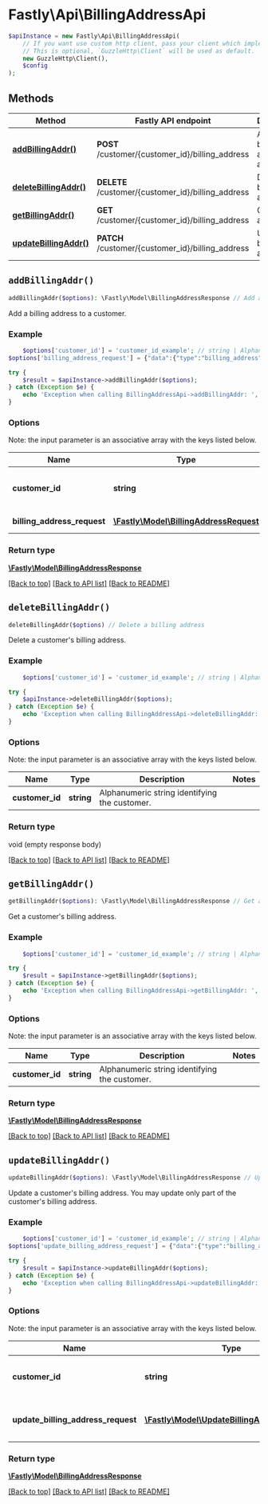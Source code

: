# Fastly\Api\BillingAddressApi


```php
$apiInstance = new Fastly\Api\BillingAddressApi(
    // If you want use custom http client, pass your client which implements `GuzzleHttp\ClientInterface`.
    // This is optional, `GuzzleHttp\Client` will be used as default.
    new GuzzleHttp\Client(),
    $config
);
```

## Methods

Method | Fastly API endpoint | Description
------------- | ------------- | -------------
[**addBillingAddr()**](BillingAddressApi.md#addBillingAddr) | **POST** /customer/{customer_id}/billing_address | Add a billing address to a customer
[**deleteBillingAddr()**](BillingAddressApi.md#deleteBillingAddr) | **DELETE** /customer/{customer_id}/billing_address | Delete a billing address
[**getBillingAddr()**](BillingAddressApi.md#getBillingAddr) | **GET** /customer/{customer_id}/billing_address | Get a billing address
[**updateBillingAddr()**](BillingAddressApi.md#updateBillingAddr) | **PATCH** /customer/{customer_id}/billing_address | Update a billing address


## `addBillingAddr()`

```php
addBillingAddr($options): \Fastly\Model\BillingAddressResponse // Add a billing address to a customer
```

Add a billing address to a customer.

### Example
```php
    $options['customer_id'] = 'customer_id_example'; // string | Alphanumeric string identifying the customer.
$options['billing_address_request'] = {"data":{"type":"billing_address","attributes":{"address_1":"80719 Dorothea Mountain","address_2":"Apt. 652","city":"New Rasheedville","state":"DE","country":"US","postal_code":"53538-5902"}}}; // \Fastly\Model\BillingAddressRequest | Billing address

try {
    $result = $apiInstance->addBillingAddr($options);
} catch (Exception $e) {
    echo 'Exception when calling BillingAddressApi->addBillingAddr: ', $e->getMessage(), PHP_EOL;
}
```

### Options

Note: the input parameter is an associative array with the keys listed below.

Name | Type | Description  | Notes
------------- | ------------- | ------------- | -------------
**customer_id** | **string** | Alphanumeric string identifying the customer. |
**billing_address_request** | [**\Fastly\Model\BillingAddressRequest**](../Model/BillingAddressRequest.md) | Billing address | [optional]

### Return type

[**\Fastly\Model\BillingAddressResponse**](../Model/BillingAddressResponse.md)

[[Back to top]](#) [[Back to API list]](../../README.md#endpoints)
[[Back to README]](../../README.md)

## `deleteBillingAddr()`

```php
deleteBillingAddr($options) // Delete a billing address
```

Delete a customer's billing address.

### Example
```php
    $options['customer_id'] = 'customer_id_example'; // string | Alphanumeric string identifying the customer.

try {
    $apiInstance->deleteBillingAddr($options);
} catch (Exception $e) {
    echo 'Exception when calling BillingAddressApi->deleteBillingAddr: ', $e->getMessage(), PHP_EOL;
}
```

### Options

Note: the input parameter is an associative array with the keys listed below.

Name | Type | Description  | Notes
------------- | ------------- | ------------- | -------------
**customer_id** | **string** | Alphanumeric string identifying the customer. |

### Return type

void (empty response body)

[[Back to top]](#) [[Back to API list]](../../README.md#endpoints)
[[Back to README]](../../README.md)

## `getBillingAddr()`

```php
getBillingAddr($options): \Fastly\Model\BillingAddressResponse // Get a billing address
```

Get a customer's billing address.

### Example
```php
    $options['customer_id'] = 'customer_id_example'; // string | Alphanumeric string identifying the customer.

try {
    $result = $apiInstance->getBillingAddr($options);
} catch (Exception $e) {
    echo 'Exception when calling BillingAddressApi->getBillingAddr: ', $e->getMessage(), PHP_EOL;
}
```

### Options

Note: the input parameter is an associative array with the keys listed below.

Name | Type | Description  | Notes
------------- | ------------- | ------------- | -------------
**customer_id** | **string** | Alphanumeric string identifying the customer. |

### Return type

[**\Fastly\Model\BillingAddressResponse**](../Model/BillingAddressResponse.md)

[[Back to top]](#) [[Back to API list]](../../README.md#endpoints)
[[Back to README]](../../README.md)

## `updateBillingAddr()`

```php
updateBillingAddr($options): \Fastly\Model\BillingAddressResponse // Update a billing address
```

Update a customer's billing address. You may update only part of the customer's billing address.

### Example
```php
    $options['customer_id'] = 'customer_id_example'; // string | Alphanumeric string identifying the customer.
$options['update_billing_address_request'] = {"data":{"type":"billing_address","id":"3DTWpamEUGISvrUiDWkesQ","attributes":{"state":"DE"}}}; // \Fastly\Model\UpdateBillingAddressRequest | One or more billing address attributes

try {
    $result = $apiInstance->updateBillingAddr($options);
} catch (Exception $e) {
    echo 'Exception when calling BillingAddressApi->updateBillingAddr: ', $e->getMessage(), PHP_EOL;
}
```

### Options

Note: the input parameter is an associative array with the keys listed below.

Name | Type | Description  | Notes
------------- | ------------- | ------------- | -------------
**customer_id** | **string** | Alphanumeric string identifying the customer. |
**update_billing_address_request** | [**\Fastly\Model\UpdateBillingAddressRequest**](../Model/UpdateBillingAddressRequest.md) | One or more billing address attributes | [optional]

### Return type

[**\Fastly\Model\BillingAddressResponse**](../Model/BillingAddressResponse.md)

[[Back to top]](#) [[Back to API list]](../../README.md#endpoints)
[[Back to README]](../../README.md)
